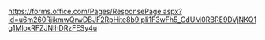 https://forms.office.com/Pages/ResponsePage.aspx?id=u6m260RjikmwQrwDBJF2RpHite8b9IpIi1F3wFh5_GdUM0RBRE9DVjNKQ1g1MloxRFZJNlhDRzFESy4u 
